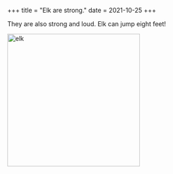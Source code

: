 +++
title = "Elk are strong."
date = 2021-10-25
+++

They are also strong and loud. Elk can jump eight feet!

<img src="https://upload.wikimedia.org/wikipedia/commons/thumb/7/73/Jasper.Wapiti-Hirsch.P1033401.jpg/513px-Jasper.Wapiti-Hirsch.P1033401.jpg" alt="elk" width="300">
